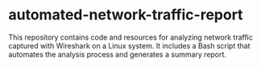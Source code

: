 # automated-network-traffic-report
This repository contains code and resources for analyzing network traffic captured with Wireshark on a Linux system. It includes a Bash script that automates the analysis process and generates a summary report.
